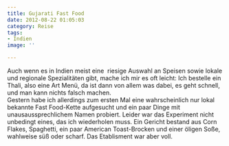 ```yaml
---
title: Gujarati Fast Food
date: 2012-08-22 01:05:03
category: Reise
tags:
- Indien
image: ''

---
```


Auch wenn es in Indien meist eine  riesige Auswahl an Speisen sowie lokale und regionale Spezialitäten gibt, mache ich mir es oft leicht: Ich bestelle ein Thali, also eine Art Menü, da ist dann von allem was dabei, es geht schnell, und man kann nichts falsch machen.  
Gestern habe ich allerdings zum ersten Mal eine wahrscheinlich nur lokal bekannte Fast Food-Kette aufgesucht und ein paar Dinge mit unausaussprechlichem Namen probiert. Leider war das Experiment nicht unbedingt eines, das ich wiederholen muss. Ein Gericht bestand aus Corn Flakes, Spaghetti, ein paar American Toast-Brocken und einer öligen Soße, wahlweise süß oder scharf. Das Etablisment war aber voll.
